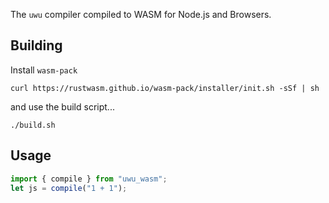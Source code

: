 The `uwu` compiler compiled to WASM for Node.js and Browsers.

## Building

Install `wasm-pack`

```shell
curl https://rustwasm.github.io/wasm-pack/installer/init.sh -sSf | sh
```
and use the build script...
```shell
./build.sh
```

## Usage

```typescript
import { compile } from "uwu_wasm";
let js = compile("1 + 1");
```

